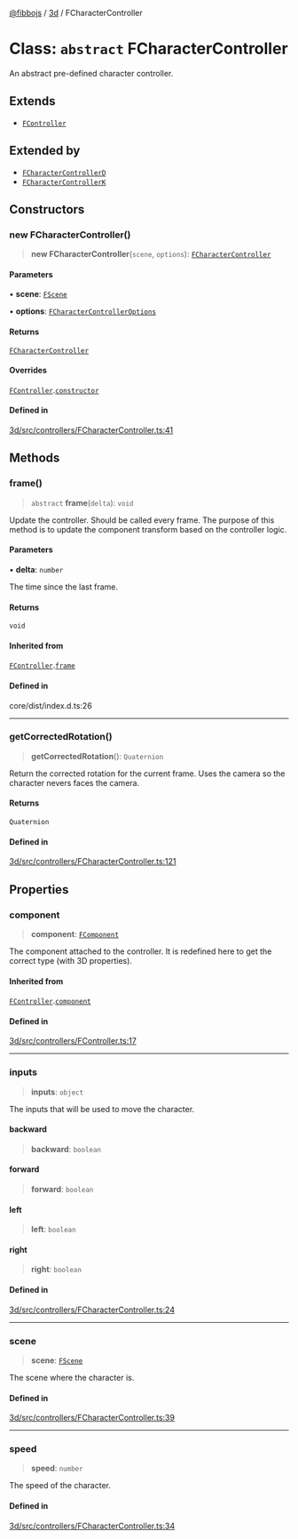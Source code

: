 [@fibbojs](/api/index) / [3d](/api/3d) / FCharacterController

# Class: `abstract` FCharacterController

An abstract pre-defined character controller.

## Extends

- [`FController`](FController.md)

## Extended by

- [`FCharacterControllerD`](FCharacterControllerD.md)
- [`FCharacterControllerK`](FCharacterControllerK.md)

## Constructors

### new FCharacterController()

> **new FCharacterController**(`scene`, `options`): [`FCharacterController`](FCharacterController.md)

#### Parameters

• **scene**: [`FScene`](FScene.md)

• **options**: [`FCharacterControllerOptions`](../interfaces/FCharacterControllerOptions.md)

#### Returns

[`FCharacterController`](FCharacterController.md)

#### Overrides

[`FController`](FController.md).[`constructor`](FController.md#constructors)

#### Defined in

[3d/src/controllers/FCharacterController.ts:41](https://github.com/fibbojs/fibbo/blob/fe513db46f793b2520946de03583c9b4464b47bc/packages/3d/src/controllers/FCharacterController.ts#L41)

## Methods

### frame()

> `abstract` **frame**(`delta`): `void`

Update the controller. Should be called every frame.
The purpose of this method is to update the component transform based on the controller logic.

#### Parameters

• **delta**: `number`

The time since the last frame.

#### Returns

`void`

#### Inherited from

[`FController`](FController.md).[`frame`](FController.md#frame)

#### Defined in

core/dist/index.d.ts:26

***

### getCorrectedRotation()

> **getCorrectedRotation**(): `Quaternion`

Return the corrected rotation for the current frame.
Uses the camera so the character nevers faces the camera.

#### Returns

`Quaternion`

#### Defined in

[3d/src/controllers/FCharacterController.ts:121](https://github.com/fibbojs/fibbo/blob/fe513db46f793b2520946de03583c9b4464b47bc/packages/3d/src/controllers/FCharacterController.ts#L121)

## Properties

### component

> **component**: [`FComponent`](FComponent.md)

The component attached to the controller.
It is redefined here to get the correct type (with 3D properties).

#### Inherited from

[`FController`](FController.md).[`component`](FController.md#component)

#### Defined in

[3d/src/controllers/FController.ts:17](https://github.com/fibbojs/fibbo/blob/fe513db46f793b2520946de03583c9b4464b47bc/packages/3d/src/controllers/FController.ts#L17)

***

### inputs

> **inputs**: `object`

The inputs that will be used to move the character.

#### backward

> **backward**: `boolean`

#### forward

> **forward**: `boolean`

#### left

> **left**: `boolean`

#### right

> **right**: `boolean`

#### Defined in

[3d/src/controllers/FCharacterController.ts:24](https://github.com/fibbojs/fibbo/blob/fe513db46f793b2520946de03583c9b4464b47bc/packages/3d/src/controllers/FCharacterController.ts#L24)

***

### scene

> **scene**: [`FScene`](FScene.md)

The scene where the character is.

#### Defined in

[3d/src/controllers/FCharacterController.ts:39](https://github.com/fibbojs/fibbo/blob/fe513db46f793b2520946de03583c9b4464b47bc/packages/3d/src/controllers/FCharacterController.ts#L39)

***

### speed

> **speed**: `number`

The speed of the character.

#### Defined in

[3d/src/controllers/FCharacterController.ts:34](https://github.com/fibbojs/fibbo/blob/fe513db46f793b2520946de03583c9b4464b47bc/packages/3d/src/controllers/FCharacterController.ts#L34)
